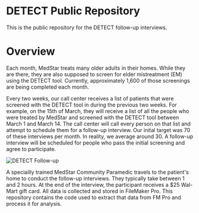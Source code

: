 # DETECT Public Repository

This is the public repository for the DETECT follow-up interviews.

# Overview

Each month, MedStar treats many older adults in their homes. While they are there, they are also supposed to screen for elder mistreatment (EM) using the DETECT tool. Currently, approximately 1,600 of those screenings are being completed each month. 

Every two weeks, our call center receives a list of patients that were screened with the DETECT tool in during the previous two weeks. For example, on the 15th of March, they will receive a list of all the people who were treated by MedStar and screened with the DETECT tool between March 1 and March 14. The call center will call every person on that list and attempt to schedule them for a follow-up interview. Our inital target was 70 of these interviews per month. In reality, we average around 30. A follow-up interview will be scheduled for people who pass the initial screening and agree to participate. 

![DETECT Follow-up](https://user-images.githubusercontent.com/12264987/222967895-d7747300-d045-45a1-9320-cb8a3d4f8745.png)

A speciailly trained MedStar Community Paramedic travels to the patient's home to conduct the follow-up interviews. They typically take between 1 and 2 hours. At the end of the interview, the participant receives a $25 Wal-Mart gift card. All data is collected and stored in FileMaker Pro. This repository contains the code used to extract that data from FM Pro and process it for analysis.
